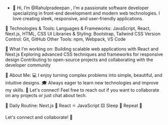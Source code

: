 - 👋 Hi, I’m @Rahulpradeepan ,
      I'm  a passionate software developer specializing in front-end development and modern web technologies. I love creating sleek, responsive, and user-friendly applications.

🔧 Technologies & Tools:
      Languages & Frameworks: JavaScript, React, Next.js, HTML, CSS
          UI Libraries & Styling: Bootstrap, Tailwind CSS
            Version Control: Git, GitHub
              Other Tools: npm, Webpack, VS Code

🌟 What I’m working on:
      Building scalable web applications with React and Next.js
          Exploring advanced CSS techniques and frameworks for responsive design
              Contributing to open-source projects and collaborating with the developer community

🚀 About Me:
      💻 I enjoy turning complex problems into simple, beautiful, and intuitive designs.
          🎓 Always eager to learn new technologies and improve my skills.
                💬 Let's connect! Feel free to reach out if you want to collaborate on any projects or just chat about tech.

🔄 Daily Routine:
          Next.js 🚀
        React ⚛️
      JavaScript 🟨
    Sleep 🛌
  Repeat 🔁

  Let's connect and collaborate! 💬


<!---
Rahulpradeepan/Rahulpradeepan is a ✨ special ✨ repository because its `README.md` (this file) appears on your GitHub profile.
You can click the Preview link to take a look at your changes.
--->
